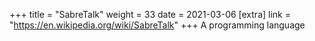 +++
title = "SabreTalk"
weight = 33
date = 2021-03-06
[extra]
link = "https://en.wikipedia.org/wiki/SabreTalk"
+++
A programming language

